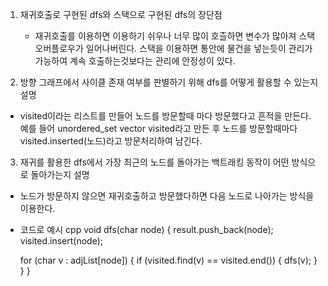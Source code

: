 1. 재귀호출로 구현된 dfs와 스택으로 구현된 dfs의 장단점  
   - 재귀호출를 이용하면 이용하기 쉬우나 너무 많이 호츨하면 변수가 많아져 스택오버플로우가 일어나버린다. 스택을 이용하면 통안에 물건을 넣는듯이 관리가 가능하여 계속 호출하는것보다는 관리에 안정성이 있다.
 
 
 2. 방향 그래프에서 사이클 존재 여부를 판별하기 위해 dfs를 어떻게 활용할 수 있는지 설명 
   - visited이라는 리스트를 만들어 노드를 방문할때 마다 방문했다고 흔적을 만든다. 예를 들어 unordered_set vector<char> visited라고 만든 후 노드를 방문할때마다 visited.inserted(노드)라고 방문처리하여 남긴다.
 
 
 3. 재귀를 활용한 dfs에서 가장 최근의 노드를 돌아가는 백트래킹 동작이 어떤 방식으로 돌아가는지 설명
   - 노드가 방문하지 않으면 재귀호출하고 방문했다하면 다음 노드로 나아가는 방식을 이용한다. 
 - 코드로 예시
cpp
void dfs(char node) {
    result.push_back(node);
    visited.insert(node);

    for (char v : adjList[node]) {
        if (visited.find(v) == visited.end()) {
            dfs(v);
        }
    }
}

